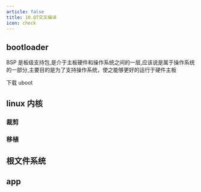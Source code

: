 ```yaml
---
article: false
title: 10.QT交叉编译
icon: check
---
```





## bootloader

BSP 
是板级支持包,是介于主板硬件和操作系统之间的一层,应该说是属于操作系统
的一部分,主要目的是为了支持操作系统，使之能够更好的运行于硬件主板

下载 uboot



## linux 内核
### 裁剪

### 移植


## 根文件系统


## app






